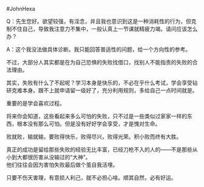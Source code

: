 #JohnHexa 

Q：先生您好。欲望较强，有淫念，并且我也意识到这是一种消耗性的行为，但克制不住自己，导致我注意力不集中，一般认真上一节课就精疲力竭。请问应该怎么办？

  
A：这个我没法做具体诊断。我只能回答普适性的问题，给一个方向性的参考。  
  
不过，大部分人其实都是在为自己恐惧的失败找借口，找别人不能指责的失败的合法理由。  
  
其实，失败有什么了不起呢？学习本身是快乐的，不必在乎什么考试，学会享受钻研克难本身。跟不上就申请留一级好了，充分利用规则，多给自己一点时间就是。  
  
重要的是学会喜欢过程。  
  
将来你会知道，这些看起来多么可怕的失败，只不过是一些类似过家家一样的东西，根本没有那么可怕。但是没有好好学会享受，才是愧对生命。  
  
败就败，输就输，要败得快乐，败得尽兴，败得光荣。积小败而终有大胜。  
  
真正的成功是留给那些失败的经验无比丰富，已经刀枪不入的人的——不是那些从小到大都很厉害从没输过的“大神”。  
他们往往会因为害怕失败最后做个茧自我活埋。  
  
只要不伤天害理，有意损人利己，就不必担心啥。顺其自然，必有好运。

  
 